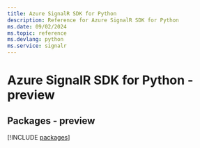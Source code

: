 ```yaml
---
title: Azure SignalR SDK for Python
description: Reference for Azure SignalR SDK for Python
ms.date: 09/02/2024
ms.topic: reference
ms.devlang: python
ms.service: signalr
---
```

# Azure SignalR SDK for Python - preview
## Packages - preview
[!INCLUDE [packages](signalr-index.md)]